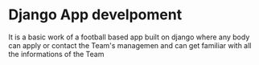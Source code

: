 # Django App develpoment
It is a basic work of a football based app built on django where any body can apply or contact the Team's managemen and can get familiar with all the informations of the Team
